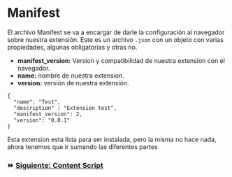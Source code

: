 # Manifest

El archivo Manifest se va a encargar de darle la configuración al navegador sobre nuestra extensión. Este es un archivo `.json` con un objeto con varias propiedades, algunas obligatorias y otras no.


* **manifest_version:** Version y compatibilidad de nuestra extension con el navegador.
* **name:** nombre de nuestra extension.
* **version:** versión de nuestra extensión.

```
{
  "name": "Test",
  "description" : "Extension test",
  "manifest_version": 2,
  "version": "0.0.1"
}
```

Esta extension esta lista para ser instalada, pero la misma no hace nada, ahora tenemos que ir sumando las diferentes partes


### ⏩ [Siguiente: Content Script](./04_contentScript.md)